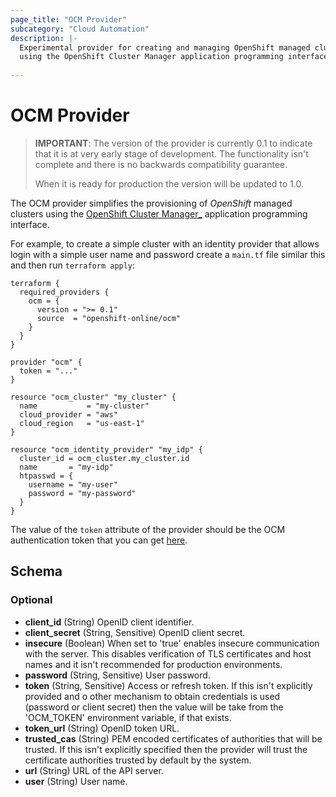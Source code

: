 ```yaml
---
page_title: "OCM Provider"
subcategory: "Cloud Automation"
description: |-
  Experimental provider for creating and managing OpenShift managed clusters
  using the OpenShift Cluster Manager application programming interface.
  
---
```


# OCM Provider

> **IMPORTANT**: The version of the provider is currently 0.1 to indicate that
> it is at very early stage of development. The functionality isn't complete
> and there is no backwards compatibility guarantee.
>
> When it is ready for production the version will be updated to 1.0.

The OCM provider simplifies the provisioning of _OpenShift_ managed clusters
using the [OpenShift Cluster Manager_](https://console.redhat.com/openshift)
application programming interface.

For example, to create a simple cluster with an identity provider that allows
login with a simple user name and password create a `main.tf` file similar this
and then run `terraform apply`:

```hcl
terraform {
  required_providers {
    ocm = {
      version = ">= 0.1"
      source  = "openshift-online/ocm"
    }
  }
}

provider "ocm" {
  token = "..."
}

resource "ocm_cluster" "my_cluster" {
  name           = "my-cluster"
  cloud_provider = "aws"
  cloud_region   = "us-east-1"
}

resource "ocm_identity_provider" "my_idp" {
  cluster_id = ocm_cluster.my_cluster.id
  name       = "my-idp"
  htpasswd = {
    username = "my-user"
    password = "my-password"
  }
}
```

The value of the `token` attribute of the provider should be the OCM
authentication token that you can get [here](https://console.redhat.com/openshift/token).

<!-- schema generated by tfplugindocs -->
## Schema

### Optional

- **client_id** (String) OpenID client identifier.
- **client_secret** (String, Sensitive) OpenID client secret.
- **insecure** (Boolean) When set to 'true' enables insecure communication with the server. This disables verification of TLS certificates and host names and it isn't recommended for production environments.
- **password** (String, Sensitive) User password.
- **token** (String, Sensitive) Access or refresh token. If this isn't explicitly provided and o other mechanism to obtain credentials is used (password or client secret) then the value will be take from the 'OCM_TOKEN' environment variable, if that exists.
- **token_url** (String) OpenID token URL.
- **trusted_cas** (String) PEM encoded certificates of authorities that will be trusted. If this isn't explicitly specified then the provider will trust the certificate authorities trusted by default by the system.
- **url** (String) URL of the API server.
- **user** (String) User name.

